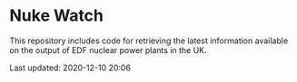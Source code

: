 # Nuke Watch

This repository includes code for retrieving the latest information available on the output of EDF nuclear power plants in the UK.

Last updated: 2020-12-10 20:06